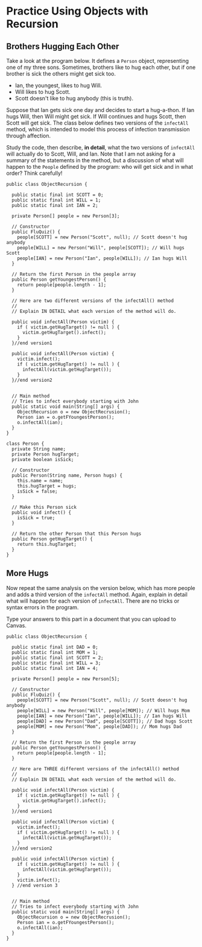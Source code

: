 # Practice Using Objects with Recursion

## Brothers Hugging Each Other

Take a look at the program below. It defines a `Person` object, representing one of my three sons. Sometimes, brothers like to hug each other, but if one brother is sick the others might get sick too.

- Ian, the youngest, likes to hug Will.
- Will likes to hug Scott.
- Scott doesn't like to hug anybody (this is truth).

Suppose that Ian gets sick one day and decides to start a hug-a-thon. If Ian hugs Will, then Will might get sick. If Will continues and hugs Scott, then Scott will get sick. The class below defines two versions of the `infectAll` method, which is intended to model this process of infection transmission through affection.

Study the code, then describe, **in detail**, what the two versions of `infectAll` will actually do to Scott, Will, and Ian. Note that I am not asking for a summary of the statements in the method, but a discussion of what will happen to the `People` defined by the program: who will get sick and in what order? Think carefully!

```
public class ObjectRecursion {
  
  public static final int SCOTT = 0;
  public static final int WILL = 1;
  public static final int IAN = 2;
  
  private Person[] people = new Person[3];
  
  // Constructor
  public FluQuiz() {
    people[SCOTT] = new Person("Scott", null); // Scott doesn't hug anybody
    people[WILL] = new Person("Will", people[SCOTT]); // Will hugs Scott
    people[IAN] = new Person("Ian", people[WILL]); // Ian hugs Will
  }
  
  // Return the first Person in the people array
  public Person getYoungestPerson() {
    return people[people.length - 1];
  }
  
  // Here are two different versions of the infectAll() method
  //
  // Explain IN DETAIL what each version of the method will do.
  
  public void infectAll(Person victim) {
    if ( victim.getHugTarget() != null ) {
      victim.getHugTarget().infect();
    }
  }//end version1
  
  public void infectAll(Person victim) {
    victim.infect();
    if ( victim.getHugTarget() != null ) {
      infectAll(victim.getHugTarget());
    }
  }//end version2
  
  
  // Main method
  // Tries to infect everybody starting with John
  public static void main(String[] args) {
    ObjectRecursion o = new ObjectRecrusion();
    Person ian = o.getFYoungestPerson();
    o.infectAll(ian);
  }
}

class Person {
  private String name;
  private Person hugTarget;
  private boolean isSick;
  
  // Constructor
  public Person(String name, Person hugs) {
    this.name = name;
    this.hugTarget = hugs;
    isSick = false;
  }
  
  // Make this Person sick
  public void infect() {
    isSick = true;
  }
  
  // Return the other Person that this Person hugs
  public Person getHugTarget() {
    return this.hugTarget;
  }
}
```


## More Hugs

Now repeat the same analysis on the version below, which has more people and adds a third version of the `infectAll` method. Again, explain in detail what will happen for each version of `infectAll`. There are no tricks or syntax errors in the program.

Type your answers to this part in a document that you can upload to Canvas.

```
public class ObjectRecursion {
  
  public static final int DAD = 0;
  public static final int MOM = 1;
  public static final int SCOTT = 2;
  public static final int WILL = 3;
  public static final int IAN = 4;

  private Person[] people = new Person[5];
  
  // Constructor
  public FluQuiz() {
    people[SCOTT] = new Person("Scott", null); // Scott doesn't hug anybody
    people[WILL] = new Person("Will", people[MOM]); // Will hugs Mom
    people[IAN] = new Person("Ian", people[WILL]); // Ian hugs Will
    people[DAD] = new Person("Dad", people[SCOTT]); // Dad hugs Scott
    people[MOM] = new Person("Mom", people[DAD]); // Mom hugs Dad
  }
  
  // Return the first Person in the people array
  public Person getYoungestPerson() {
    return people[people.length - 1];
  }
  
  // Here are THREE different versions of the infectAll() method
  //
  // Explain IN DETAIL what each version of the method will do.
  
  public void infectAll(Person victim) {
    if ( victim.getHugTarget() != null ) {
      victim.getHugTarget().infect();
    }
  }//end version1
  
  public void infectAll(Person victim) {
    victim.infect();
    if ( victim.getHugTarget() != null ) {
      infectAll(victim.getHugTarget());
    }
  }//end version2
  
  public void infectAll(Person victim) {
    if ( victim.getHugTarget() != null ) {
      infectAll(victim.getHugTarget());
    }
    victim.infect();
  } //end version 3
  
  
  // Main method
  // Tries to infect everybody starting with John
  public static void main(String[] args) {
    ObjectRecursion o = new ObjectRecrusion();
    Person ian = o.getFYoungestPerson();
    o.infectAll(ian);
  }
}
```
